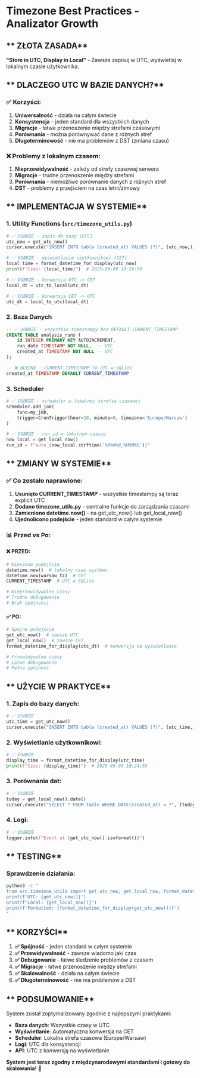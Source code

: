 # Timezone Best Practices - Analizator Growth

## ** ZŁOTA ZASADA**
**"Store in UTC, Display in Local"** - Zawsze zapisuj w UTC, wyświetlaj w lokalnym czasie użytkownika.

## ** DLACZEGO UTC W BAZIE DANYCH?**

### **✅ Korzyści:**
1. **Uniwersalność** - działa na całym świecie
2. **Konsystencja** - jeden standard dla wszystkich danych
3. **Migracje** - łatwe przenoszenie między strefami czasowymi
4. **Porównania** - można porównywać dane z różnych stref
5. **Długoterminowość** - nie ma problemów z DST (zmiana czasu)

### **❌ Problemy z lokalnym czasem:**
1. **Nieprzewidywalność** - zależy od strefy czasowej serwera
2. **Migracje** - trudne przenoszenie między strefami
3. **Porównania** - niemożliwe porównanie danych z różnych stref
4. **DST** - problemy z przejściem na czas letni/zimowy

## ** IMPLEMENTACJA W SYSTEMIE**

### **1. Utility Functions (`src/timezone_utils.py`)**

```python
# ✅ DOBRZE - zapis do bazy (UTC)
utc_now = get_utc_now()
cursor.execute("INSERT INTO table (created_at) VALUES (?)", (utc_now,))

# ✅ DOBRZE - wyświetlanie użytkownikowi (CET)
local_time = format_datetime_for_display(utc_now)
print(f"Czas: {local_time}")  # 2025-09-09 10:24:59

# ✅ DOBRZE - konwersja UTC -> CET
local_dt = utc_to_local(utc_dt)

# ✅ DOBRZE - konwersja CET -> UTC
utc_dt = local_to_utc(local_dt)
```

### **2. Baza Danych**

```sql
-- ✅ DOBRZE - wszystkie timestampy bez DEFAULT CURRENT_TIMESTAMP
CREATE TABLE analysis_runs (
    id INTEGER PRIMARY KEY AUTOINCREMENT,
    run_date TIMESTAMP NOT NULL,  -- UTC
    created_at TIMESTAMP NOT NULL -- UTC
);

-- ❌ BŁĘDNE - CURRENT_TIMESTAMP to UTC w SQLite
created_at TIMESTAMP DEFAULT CURRENT_TIMESTAMP
```

### **3. Scheduler**

```python
# ✅ DOBRZE - scheduler w lokalnej strefie czasowej
scheduler.add_job(
    func=my_job,
    trigger=CronTrigger(hour=10, minute=0, timezone='Europe/Warsaw')
)

# ✅ DOBRZE - run_id w lokalnym czasie
now_local = get_local_now()
run_id = f"auto_{now_local.strftime('%Y%m%d_%H%M%S')}"
```

## ** ZMIANY W SYSTEMIE**

### **✅ Co zostało naprawione:**

1. **Usunięto CURRENT_TIMESTAMP** - wszystkie timestampy są teraz explicit UTC
2. **Dodano timezone_utils.py** - centralne funkcje do zarządzania czasami
3. **Zamieniono datetime.now()** - na get_utc_now() lub get_local_now()
4. **Ujednolicono podejście** - jeden standard w całym systemie

### **📊 Przed vs Po:**

#### **❌ PRZED:**
```python
# Mieszane podejście
datetime.now()  # lokalny czas systemu
datetime.now(warsaw_tz)  # CET
CURRENT_TIMESTAMP  # UTC w SQLite

# Nieprzewidywalne czasy
# Trudne debugowanie
# Brak spójności
```

#### **✅ PO:**
```python
# Spójne podejście
get_utc_now()  # zawsze UTC
get_local_now()  # zawsze CET
format_datetime_for_display(utc_dt)  # konwersja na wyświetlanie

# Przewidywalne czasy
# Łatwe debugowanie
# Pełna spójność
```

## ** UŻYCIE W PRAKTYCE**

### **1. Zapis do bazy danych:**
```python
# ✅ DOBRZE
utc_time = get_utc_now()
cursor.execute("INSERT INTO table (created_at) VALUES (?)", (utc_time,))
```

### **2. Wyświetlanie użytkownikowi:**
```python
# ✅ DOBRZE
display_time = format_datetime_for_display(utc_time)
print(f"Czas: {display_time}")  # 2025-09-09 10:24:59
```

### **3. Porównania dat:**
```python
# ✅ DOBRZE
today = get_local_now().date()
cursor.execute("SELECT * FROM table WHERE DATE(created_at) = ?", (today,))
```

### **4. Logi:**
```python
# ✅ DOBRZE
logger.info(f"Event at {get_utc_now().isoformat()}")
```

## ** TESTING**

### **Sprawdzenie działania:**
```bash
python3 -c "
from src.timezone_utils import get_utc_now, get_local_now, format_datetime_for_display
print(f'UTC: {get_utc_now()}')
print(f'Local: {get_local_now()}')
print(f'Formatted: {format_datetime_for_display(get_utc_now())}')
"
```

## ** KORZYŚCI**

1. **✅ Spójność** - jeden standard w całym systemie
2. **✅ Przewidywalność** - zawsze wiadomo jaki czas
3. **✅ Debugowanie** - łatwe śledzenie problemów z czasem
4. **✅ Migracje** - łatwe przenoszenie między strefami
5. **✅ Skalowalność** - działa na całym świecie
6. **✅ Długoterminowość** - nie ma problemów z DST

## ** PODSUMOWANIE**

System został zoptymalizowany zgodnie z najlepszymi praktykami:

- **Baza danych**: Wszystkie czasy w UTC
- **Wyświetlanie**: Automatyczna konwersja na CET
- **Scheduler**: Lokalna strefa czasowa (Europe/Warsaw)
- **Logi**: UTC dla konsystencji
- **API**: UTC z konwersją na wyświetlanie

**System jest teraz zgodny z międzynarodowymi standardami i gotowy do skalowania!** 🎉
